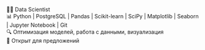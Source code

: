 👨‍💻 Data Scientist <br>
📊 Python | PostgreSQL | Pandas | Scikit-learn | SciPy | Matplotlib | Seaborn | Jupyter Notebook | Git <br>
🔍 Оптимизация моделей, работа с данными, визуализация  <br>
💼 Открыт для предложений  

